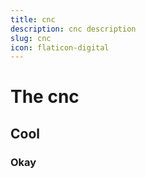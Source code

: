 ```yaml
---
title: cnc
description: cnc description
slug: cnc
icon: flaticon-digital
---
```


# The cnc
## Cool
### Okay